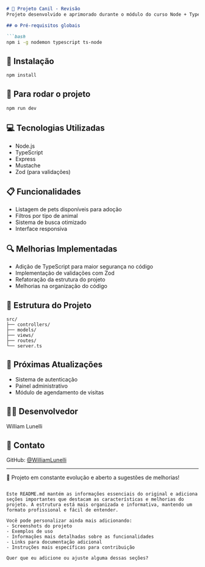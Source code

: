 ```markdown
# 🐾 Projeto Canil - Revisão
Projeto desenvolvido e aprimorado durante o módulo do curso Node + TypeScript, com implementações adicionais e melhorias na estrutura original.

## ⚙️ Pré-requisitos globais

```bash
npm i -g nodemon typescript ts-node
```

## 🔧 Instalação
```bash
npm install
```

## 🚀 Para rodar o projeto
```bash
npm run dev
```

## 💻 Tecnologias Utilizadas
- Node.js
- TypeScript
- Express
- Mustache
- Zod (para validações)

## 📋 Funcionalidades
- Listagem de pets disponíveis para adoção
- Filtros por tipo de animal
- Sistema de busca otimizado
- Interface responsiva

## 🔍 Melhorias Implementadas
- Adição de TypeScript para maior segurança no código
- Implementação de validações com Zod
- Refatoração da estrutura do projeto
- Melhorias na organização do código

## 📁 Estrutura do Projeto
```
src/
├── controllers/
├── models/
├── views/
├── routes/
└── server.ts
```

## 🎯 Próximas Atualizações
- Sistema de autenticação
- Painel administrativo
- Módulo de agendamento de visitas

## 👨‍💻 Desenvolvedor
William Lunelli

## 📱 Contato
GitHub: [@WilliamLunelli](https://github.com/WilliamLunelli)

---
📝 Projeto em constante evolução e aberto a sugestões de melhorias!
```

Este README.md mantém as informações essenciais do original e adiciona seções importantes que destacam as características e melhorias do projeto. A estrutura está mais organizada e informativa, mantendo um formato profissional e fácil de entender.

Você pode personalizar ainda mais adicionando:
- Screenshots do projeto
- Exemplos de uso
- Informações mais detalhadas sobre as funcionalidades
- Links para documentação adicional
- Instruções mais específicas para contribuição

Quer que eu adicione ou ajuste alguma dessas seções?